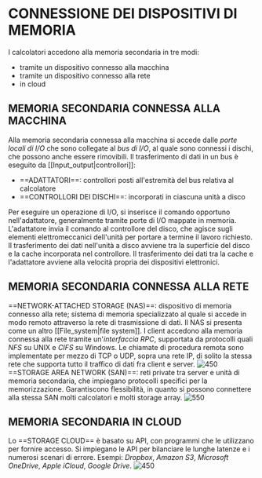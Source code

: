 # CONNESSIONE DEI DISPOSITIVI DI MEMORIA
I calcolatori accedono alla memoria secondaria in tre modi:
- tramite un dispositivo connesso alla macchina
- tramite un dispositivo connesso alla rete
- in cloud

## MEMORIA SECONDARIA CONNESSA ALLA MACCHINA
Alla memoria secondaria connessa alla macchina si accede dalle _porte locali di I/O_ che sono collegate al _bus di I/O_, al quale sono connessi i dischi, che possono anche essere rimovibili.
Il trasferimento di dati in un bus è eseguito da [[Input_output|controllori]]:
- ==ADATTATORI==: controllori posti all'estremità del bus relativa al calcolatore
- ==CONTROLLORI DEI DISCHI==: incorporati in ciascuna unità a disco

Per eseguire un operazione di I/O, si inserisce il comando opportuno nell'adattatore, generalmente tramite porte di I/O mappate in memoria. L'adattatore invia il comando al controllore del disco, che agisce sugli elementi elettromeccanici dell'unità per portare a termine il lavoro richiesto.
Il trasferimento dei dati nell'unità a disco avviene tra la superficie del disco e la cache incorporata nel controllore. Il trasferimento dei dati tra la cache e l'adattatore avviene alla velocità propria dei dispositivi elettronici.

## MEMORIA SECONDARIA CONNESSA ALLA RETE
==NETWORK-ATTACHED STORAGE (NAS)==: dispositivo di memoria connesso alla rete; sistema di memoria specializzato al quale si accede in modo remoto attraverso la rete di trasmissione di dati.
Il NAS si presenta come un altro [[File_system|file system]]. I client accedono alla memoria connessa alla rete tramite un'_interfaccia RPC_, supportata da protocolli quali _NFS_ su UNIX e _CIFS_ su Windows. Le chiamate di procedura remota sono implementate per mezzo di TCP o UDP, sopra una rete IP, di solito la stessa rete che supporta tutto il traffico di dati fra client e server.
![450](nas.png)
==STORAGE AREA NETWORK (SAN)==: reti private tra server e unità di memoria secondaria, che impiegano protocolli specifici per la memorizzazione. Garantiscono flessibilità, in quanto si possono connettere alla stessa SAN molti calcolatori e molti storage array.
![550](san.png)

## MEMORIA SECONDARIA IN CLOUD
Lo ==STORAGE CLOUD== è basato su API, con programmi che le utilizzano per fornire accesso. Si impiegano le API per bilanciare le lunghe latenze e i numerosi scenari di errore.
Esempi: _Dropbox_, _Amazon S3_, _Microsoft OneDrive_, _Apple iCloud_, _Google Drive_.
![450](cloud_storage.png)
